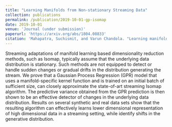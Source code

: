 ```yaml
---
title: "Learning Manifolds from Non-stationary Streaming Data"
collection: publications
permalink: /publication/2019-10-01-gp-isomap
date: 2019-10-01
venue: 'Journal (under submission)'
paperurl: 'https://arxiv.org/abs/1804.08833'
citation: 'Mahapatra, Suchismit, and Varun Chandola. "Learning manifolds from non-stationary streaming data." arXiv preprint arXiv:1804.08833 (2018).'
---
```

Streaming adaptations of manifold learning based dimensionality reduction methods, such as Isomap, typically assume that the underlying data distribution is stationary. Such methods are not equipped to detect or handle sudden changes or gradual drifts in the distribution generating the stream. We prove that a Gaussian Process Regression (GPR) model that uses a manifold-specific kernel function and is trained on an initial batch of sufficient size, can closely approximate the state-of-art streaming Isomap algorithm. The predictive variance obtained from the GPR prediction is then shown to be an effective detector of changes in the underlying data distribution. Results on several synthetic and real data sets show that the resulting algorithm can effectively learns lower dimensional representation of high dimensional data in a streaming setting, while identify shifts in the generative distribution.